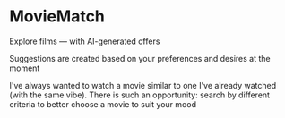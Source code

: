 # MovieMatch
Explore films — with AI-generated offers

Suggestions are created based on your preferences and desires at the moment

I've always wanted to watch a movie similar to one I've already watched (with the same vibe). There is such an opportunity: search by different criteria to better choose a movie to suit your mood
